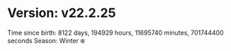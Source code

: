 # Version: v22.2.25
Time since birth: 8122 days, 194929 hours, 11695740 minutes, 701744400 seconds
Season: Winter ❄️
